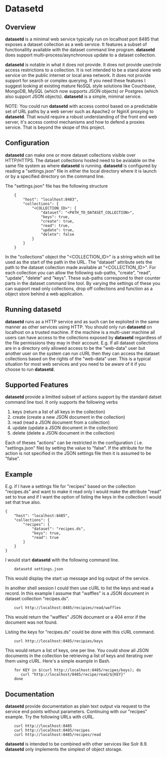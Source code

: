 Datasetd
========

Overview
--------

__datasetd__ is a minimal web service typically run on localhost port 8485 that exposes a dataset collection as a web service. It features a subset of functionallity available with the dataset command line program. __datasetd__ does support multi-process/asynchronous update to a dataset collection. 

__datasetd__ is notable in what it does not provide. It does not provide user/role access restrictions to a collection. It is not intended to be a stand alone web service on the public internet or local area network. It does not provide support for search or complex querying. If you need these features I suggest looking at existing mature NoSQL style solutions like Couchbase, MongoDB, MySQL (which now supports JSON objects) or Postgres (which also support JSON objects). __datasetd__ is a simple, miminal service.

NOTE: You could run __datasetd__ with access control based on a predictable set of URL paths by a web server such as Apache2 or NginX proxying to __datasetd__. That would require a robust understanding of the front end web server, it's access control mechanisms and how to defend a proxies service. That is beyond the skope of this project.

Configuration
-------------

__datasetd__ can make one or more dataset collections visible over HTTP/HTTPS. The dataset collections hosted need to be avialable on the same file system as where __datasetd__ is running. __datasetd__ is configured by reading a "settings.json" file in either the local directory where it is launch or by a specified directory on the command line.  

The "settings.json" file has the following structure

```
    {
        "host": "localhost:8483",
        "collections": {
            "<COLLECTION_ID>": {
                "dataset": "<PATH_TO_DATASET_COLLECTION>",
                "keys": true,
                "create": true,
                "read": true,
                "update": true,
                "delete": false
            }
        }
    }
```

In the "collections" object the "<COLLECTION_ID>" is a string which will be used as the start of the path in the URL. The "dataset" attribute sets the path to the dataset collection made available at "<COLLECTION_ID>". For each collection you can allow the following sub-paths, "create", "read", "update", "delete" and "keys". These sub-paths correspond to their counter parts in the dataset command line tool. By varying the settings of these you can support read only collections, drop off collections and function as a object store behind a web application.

Running datasetd
----------------

__datasetd__ runs as a HTTP service and as such can be exploited in the same manner as other services using HTTP.  You should only run __datasetd__ on localhost on a trusted machine. If the machine is a multi-user machine all users can have access to the collections exposed by __datasetd__ regardless of the file permissions they may in their account.
E.g. If all dataset collections are in a directory only allowed access to be the "web-data" user but another user on the system can run cURL then they can access the dataset collections based on the rights of the "web-data" user.  This is a typical situation for most web services and you need to be aware of it if you choose to run __datasetd__.

Supported Features
------------------

__datasetd__ provide a limitted subset of actions support by the standard datset command line tool. It only supports the following verbs

1. keys (return a list of all keys in the collection)
2. create (create a new JSON document in the collection)
3. read (read a JSON document from a collection)
4. update (update a JSON document in the collection)
5. delete (delete a JSON document in the collection)

Each of theses "actions" can be restricted in the configuration (
i.e. "settings.json" file) by setting the value to "false". If the
attribute for the action is not specified in the JSON settings file
then it is assumed to be "false".

Example
-------

E.g. if I have a settings file for "recipes" based on the collection
"recipes.ds" and want to make it read only I would make the attribute
"read" set to true and if I want the option of listing the keys in the collection I would set that true also.

```
{
    "host": "localhost:8485",
    "collections": {
        "recipes": {
            "dataset": "recipes.ds",
            "keys": true,
            "read": true
        }
    }
}
```

I would start __datasetd__ with the following command line.

```shell
    datasetd settings.json
```

This would display the start up message and log output of the service.

In another shell session I could then use cURL to list the keys and read
a record. In this example I assume that "waffles" is a JSON document
in dataset collection "recipes.ds".

```shell
    curl http://localhost:8485/recipies/read/waffles
```

This would return the "waffles" JSON document or a 404 error if the 
document was not found.

Listing the keys for "recipes.ds" could be done with this cURL command.

```shell
    curl http://localhost:8485/recipies/keys
```

This would return a list of keys, one per line. You could show
all JSON documents in the collection be retrieving a list of keys
and iterating over them using cURL. Here's a simple example in Bash.

```shell
    for KEY in $(curl http://localhost:8485/recipes/keys); do
       curl "http://localhost/8485/recipe/read/${KEY}"
    done
```

Documentation
-------------

__datasetd__ provide documentation as plain text output via request
to the service end points without parameters. Continuing with our
"recipes" example. Try the following URLs with cURL.

```
    curl http://localhost:8485
    curl http://localhost:8485/recipes
    curl http://localhost:8485/recipes/read
```





__datasetd__ is intended to be combined with other services like Solr 8.9.
__datasetd__ only implements the simplest of object storage.
